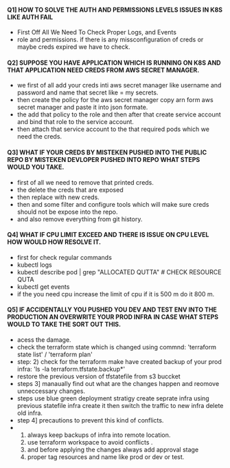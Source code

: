 #### Q1] HOW TO SOLVE THE AUTH AND PERMISSIONS LEVELS ISSUES IN K8S LIKE AUTH FAIL
- First Off All We Need To Check Proper Logs, and Events 
- role and permissions. if there is any missconfiguration of creds or maybe creds expired we have to check.

#### Q2] SUPPOSE YOU HAVE APPLICATION WHICH IS RUNNING ON K8S AND THAT APPLICATION NEED CREDS FROM AWS SECRET MANAGER.
- we first of all add your creds inti aws secret manager like username and password and name that secret like = my secrets.
- then create the policy for the aws secret manager copy arn form aws secret manager and paste it into json formate.
- the add that policy to the role and then after that create service account and bind that role to the service account.
- then attach that service account to the that required pods which we need the creds.

#### Q3] WHAT IF YOUR CREDS BY MISTEKEN PUSHED INTO THE PUBLIC REPO BY MISTEKEN DEVLOPER PUSHED INTO REPO WHAT STEPS WOULD YOU TAKE.
- first of all we need to remove that printed creds.
- the delete the creds that are exposed
- then replace with new creds.
- then and some filter and configure tools which will make sure creds should not be expose into the repo.
- and also remove everything from git history.

#### Q4] WHAT IF CPU LIMIT EXCEED AND THERE IS ISSUE ON CPU LEVEL HOW WOULD HOW RESOLVE IT.
- first for check regular commands
- kubectl logs <pod>
- kubectl describe pod <pod> | grep "ALLOCATED QUTTA" # CHECK RESOURCE QUTA
- kubectl get events
- if the you need cpu increase the limit of cpu if it is 500 m do it 800 m.

#### Q5] IF ACCIDENTALLY YOU PUSHED YOU DEV AND TEST ENV INTO THE PRODUCTION AN OVERWRITE YOUR PROD INFRA IN CASE WHAT STEPS WOULD TO TAKE THE SORT OUT THIS.
- acess the damage.
- check the terraform state which is changed using commnd: 'terraform state list' / 'terraform plan'
- step: 2)  check for the terraform make have created backup of your prod infra: 'ls -la terraform.tfstate.backup*'
- restore the previous version of tfstatefile from s3 buccket
- steps 3] manaually find out what are the changes happen and reomove unneccessary changes.
- steps use blue green deployment stratigy create seprate infra using previous statefile infra create it then switch the traffic to new infra delete old infra.
- step 4] precautions to prevent this kind of conflicts.
- 1) always keep backups of infra into remote location.
  2) use terraform workspace to avoid conflicts .
  3) and before applying the changes always add approval stage
  4) proper tag resources and name like prod or dev or test.

  
